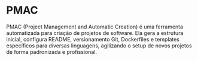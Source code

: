 # PMAC
PMAC (Project Management and Automatic Creation) é uma ferramenta automatizada para criação de projetos de software. Ela gera a estrutura inicial, configura README, versionamento Git, Dockerfiles e templates específicos para diversas linguagens, agilizando o setup de novos projetos de forma padronizada e profissional.
